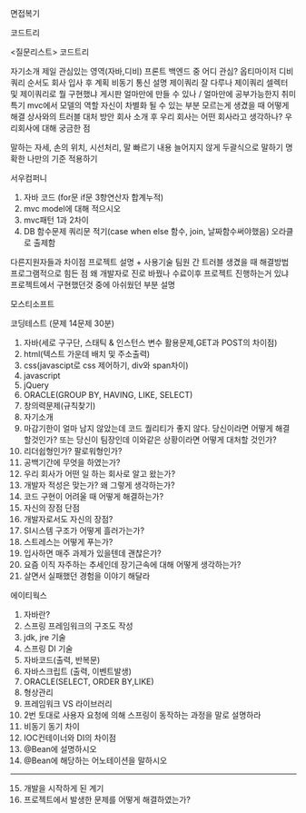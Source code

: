 면접복기 

코드트리 

<질문리스트>
코드트리

자기소개
제일 관심있는 영역(자바,디비)
프론트 백엔드 중 어디 관심?
옵티마이저
디비 쿼리 순서도
회사 입사 후 계획
비동기 통신 설명
제이쿼리 잘 다루나
제이쿼리 셀렉터 및 제이쿼리로 뭘 구현했냐
게시판 얼마만에 만들 수 있나 / 얼마만에 공부가능한지
취미 특기
mvc에서 모델의 역할
자신이 차별화 될 수 있는 부분
모르는게 생겼을 때 어떻게 해결
상사와의 트러블 대처 방안
회사 소개 후 우리 회사는 어떤 회사라고 생각하나?
우리회사에 대해 궁금한 점

말하는 자세, 손의 위치, 시선처리, 말 빠르기 
내용 늘어지지 않게 두괄식으로 말하기
명확한 나만의 기준 적용하기

서우컴퍼니

1. 자바 코드 (for문 if문 3항연산자 합계누적)
2. mvc model에 대해 적으시오
3. mvc패턴 1과 2차이
4. DB 함수문제 쿼리문 적기(case when else 함수, join, 날짜함수써야했음) 오라클로 출제함

다른지원자들과 차이점
프로젝트 설명 + 사용기술
팀원 간 트러블 생겼을 때 해결방법
프로그램적으로 힘든 점
왜 개발자로 진로 바꿨나
수료이후 프로젝트 진행하는거 있냐
프로젝트에서 구현했던것 중에 아쉬웠던 부분 설명

모스티소프트

코딩테스트 (문제 14문제 30분)
1. 자바(세로 구구단, 스태틱 & 인스턴스 변수 활용문제,GET과 POST의 차이점)
2. html(텍스트 가운데 배치 및 주소출력)
3. css(javascipt로 css 제어하기, div와 span차이)
4. javascript
5. jQuery 
6. ORACLE(GROUP BY, HAVING, LIKE, SELECT)
7. 창의력문제(규칙찾기)
8. 자기소개
9. 마감기한이 얼마 남지 않았는데 코드 퀄리티가 좋지 않다. 당신이라면 어떻게 해결할것인가? 또는 당신이 팀장인데 이와같은 상황이라면 어떻게 대처할 것인가?
10. 리더쉽형인가? 팔로워형인가?
11. 공백기간에 무엇을 하였는가?
12. 우리 회사가 어떤 일 하는 회사로 알고 왔는가?
13. 개발자 적성은 맞는가? 왜 그렇게 생각하는가?
14. 코드 구현이 어려울 때 어떻게 해결하는가?
15. 자신의 장점 단점
16. 개발자로서도 자신의 장점?
17. SI시스템 구조가 어떻게 흘러가는가?
18. 스트레스는 어떻게 푸는가?
19. 입사하면 매주 과제가 있을텐데 괜찮은가?
20. 요즘 이직 자주하는 추세인데 장기근속에 대해 어떻게 생각하는가?
21. 살면서 실패했던 경험을 이야기 해달라


에이티웍스

1. 자바란?
2. 스프링 프레임워크의 구조도 작성
3. jdk, jre 기술
4. 스프링 DI 기술
5. 자바코드(출력, 반복문)
6. 자바스크립트 (출력, 이벤트발생)
7. ORACLE(SELECT, ORDER BY,LIKE)
8. 형상관리
9. 프레임워크 VS 라이브러리
10. 2번 토대로 사용자 요청에 의해 스프링이 동작하는 과정을 말로 설명하라
11. 비동기 동기 차이
12. IOC컨테이너와 DI의 차이점
13. @Bean에 설명하시오
14. @Bean에 해당하는 어노테이션을 말하시오
------------------------
15. 개발을 시작하게 된 계기
16. 프로젝트에서 발생한 문제를 어떻게 해결하였는가?

